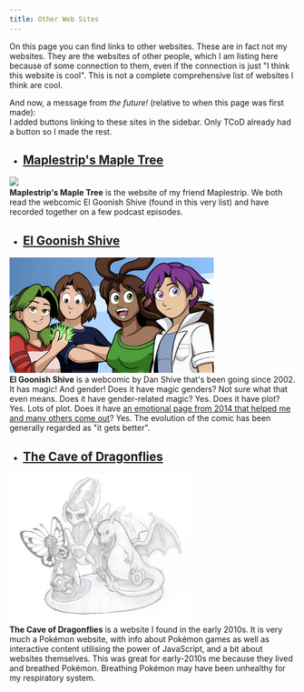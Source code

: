 ```yaml
---
title: Other Web Sites
---
```

On this page you can find links to other websites. These are in fact not my websites. They are the websites of other people, which I am listing here because of some connection to them, even if the connection is just "I think this website is cool". This is not a complete comprehensive list of websites I think are cool.

And now, a message from _the future!_ (relative to when this page was first made):  
I added buttons linking to these sites in the sidebar. Only TCoD already had a button so I made the rest.

- ## [Maplestrip's Maple Tree](http://maplestrip.space)
[![](http://maplestrip.space/Haruhi49.gif)](http://maplestrip.space)  
**Maplestrip's Maple Tree** is the website of my friend Maplestrip. We both read the webcomic El Goonish Shive (found in this very list) and have recorded together on a few podcast episodes.
- ## [El Goonish Shive](https://egscomics.com)
[![](/assets/elgoonishshive-banner.png)](https://egscomics.com)  
**El Goonish Shive** is a webcomic by Dan Shive that's been going since 2002. It has magic! And gender! Does it have magic genders? Not sure what that even means. Does it have gender-related magic? Yes. Does it have plot? Yes. Lots of plot. Does it have [an emotional page from 2014 that helped me and many others come out](https://www.egscomics.com/comic/2014-07-01)? Yes. The evolution of the comic has been generally regarded as "it gets better".
- ## [The Cave of Dragonflies](https://dragonflycave.com)
[![](/assets/caveofdragonflies-banner.jpg)](https://dragonflycave.com)  
**The Cave of Dragonflies** is a website I found in the early 2010s. It is very much a Pokémon website, with info about Pokémon games as well as interactive content utilising the power of JavaScript, and a bit about websites themselves. This was great for early-2010s me because they lived and breathed Pokémon. Breathing Pokémon may have been unhealthy for my respiratory system.
